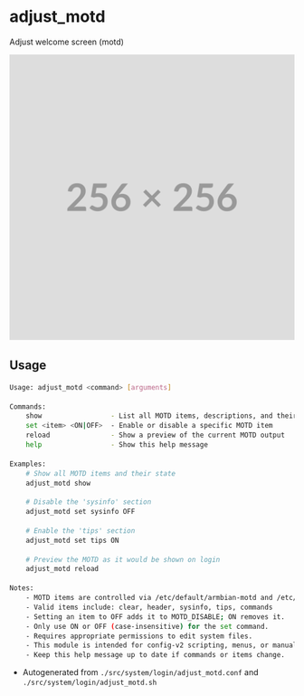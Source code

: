# adjust_motd
Adjust welcome screen (motd)

![adjust_motd image](./adjust_motd.svg)

## Usage
~~~bash
Usage: adjust_motd <command> [arguments]

Commands:
	show                 - List all MOTD items, descriptions, and their ON/OFF status
	set <item> <ON|OFF>  - Enable or disable a specific MOTD item
	reload               - Show a preview of the current MOTD output
	help                 - Show this help message

Examples:
	# Show all MOTD items and their state
	adjust_motd show

	# Disable the 'sysinfo' section
	adjust_motd set sysinfo OFF

	# Enable the 'tips' section
	adjust_motd set tips ON

	# Preview the MOTD as it would be shown on login
	adjust_motd reload

Notes:
	- MOTD items are controlled via /etc/default/armbian-motd and /etc/update-motd.d/.
	- Valid items include: clear, header, sysinfo, tips, commands
	- Setting an item to OFF adds it to MOTD_DISABLE; ON removes it.
	- Only use ON or OFF (case-insensitive) for the set command.
	- Requires appropriate permissions to edit system files.
	- This module is intended for config-v2 scripting, menus, or manual use.
	- Keep this help message up to date if commands or items change.
~~~

- Autogenerated from `./src/system/login/adjust_motd.conf` and `./src/system/login/adjust_motd.sh`
